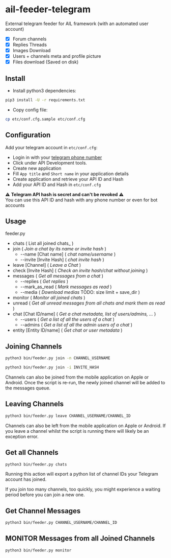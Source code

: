 # ail-feeder-telegram
External telegram feeder for AIL framework (with an automated user account)

- [x] Forum channels
- [x] Replies Threads
- [x] Images Download
- [x] Users + channels meta and profile picture
- [x] Files download (Saved on disk)

## Install

- Install python3 dependencies:
```bash
pip3 install -U -r requirements.txt
```

- Copy config file:
```bash
cp etc/conf.cfg.sample etc/conf.cfg
```

## Configuration

Add your telegram account in `etc/conf.cfg`:
  - Login in with your [telegram phone number](https://my.telegram.org/auth)
  - Click under API Development tools.
  - Create new application
  - Fill `App title` and `Short name` in your application details
  - Create application and retrieve your API ID and Hash
  - Add your API ID and Hash in `etc/conf.cfg`


 :warning: **Telegram API hash is secret and can't be revoked** :warning:  
You can use this API ID and hash with any phone number or even for bot accounts


## Usage

feeder.py
* chats ( List all joined chats_ )
* join ( _Join a chat by its name or invite hash_ )
  * --name [Chat name] ( _chat name/username_ )
  * --invite [Invite Hash] ( _chat invite hash_ )
* leave [Channel] ( _Leave a Chat_ )
* check [Invite Hash] ( _Check an invite hash/chat without joining_ )
* messages ( _Get all messages from a chat_ )
  * --replies ( _Get replies_ )
  * --mark_as_read ( _Mark messages as read_ )
  * --media ( _Download medias_ TODO: size limit + save_dir )
* monitor ( _Monitor all joined chats_ )
* unread ( _Get all unread messages from all chats and mark them as read_ )
* chat [Chat ID/name] (  _Get a chat metadata, list of users/admins, ..._ )
  * --users ( _Get a list of all the users of a chat_ )
  * --admins ( _Get a list of all the admin users of a chat_ )
* entity [Entity ID/name] ( _Get chat or user metadata_ )

## Joining Channels
```bash
python3 bin/feeder.py join -n CHANNEL_USERNAME 
```
```bash
python3 bin/feeder.py join -i INVITE_HASH 
```
Channels can also be joined from the mobile application on Apple or Android.
Once the script is re-run, the newly joined channel will be added to the messages queue.

## Leaving Channels
```bash
python3 bin/feeder.py leave CHANNEL_USERNAME/CHANNEL_ID 
```
Channels can also be left from the mobile application on Apple or Android.
If you leave a channel whilst the script is running there will likely be an exception error.

## Get all Channels
```bash
python3 bin/feeder.py chats 
```
Running this action will export a python list of channel IDs your Telegram account has joined.

If you join too many channels, too quickly, you might experience a waiting period before you can join a new one.

## Get Channel Messages
```bash
python3 bin/feeder.py CHANNEL_USERNAME/CHANNEL_ID
```

## MONITOR Messages from all Joined Channels
```bash
python3 bin/feeder.py monitor
```
